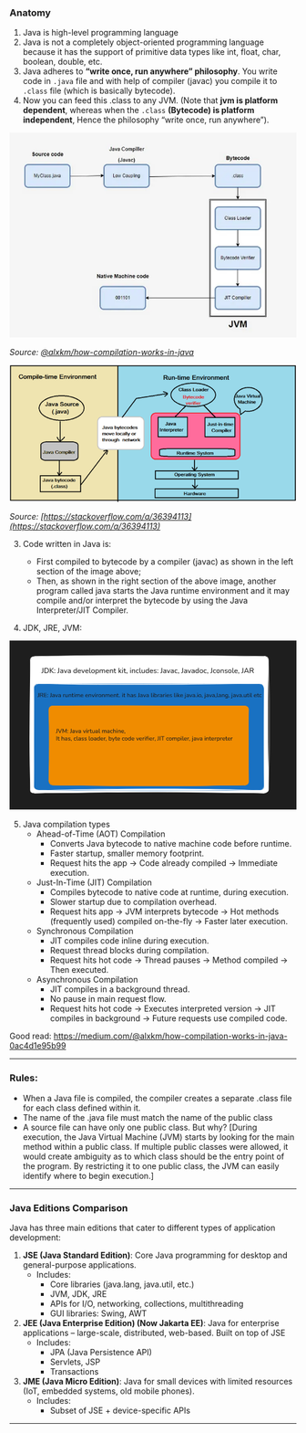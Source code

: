 ### Anatomy
1. Java is high-level programming language
2. Java is not a completely object-oriented programming language because it has the support of primitive data types like int, float, char, boolean, double, etc.
3. Java adheres to **“write once, run anywhere” philosophy**. You write code in `.java` file and with help of compiler (javac) you compile it to `.class` file (which is basically bytecode). 
4. Now you can feed this .class to any JVM. (Note that **jvm is platform dependent**, whereas when the `.class` **(Bytecode) is platform independent**, Hence the philosophy “write once, run anywhere”).

![Java Compilation Flow](image.png)

*Source: [@alxkm/how-compilation-works-in-java](https://medium.com/@alxkm/how-compilation-works-in-java-0ac4d1e95b99)*


![Running java flow](image-1.png)

*Source: [https://stackoverflow.com/a/36394113](https://stackoverflow.com/a/36394113)*


3. Code written in Java is:
    - First compiled to bytecode by a compiler (javac) as shown in the left section of the image above; 
    - Then, as shown in the right section of the above image, another program called java starts the Java runtime environment and it may compile and/or interpret the bytecode by using the Java Interpreter/JIT Compiler.

4. JDK, JRE, JVM:

![JDK, JRE, JVM](image-2.png)

5. Java compilation types 
    - Ahead-of-Time (AOT) Compilation
        - Converts Java bytecode to native machine code before runtime.
        - Faster startup, smaller memory footprint.
        - Request hits the app → Code already compiled → Immediate execution.
    - Just-In-Time (JIT) Compilation
        - Compiles bytecode to native code at runtime, during execution.
        - Slower startup due to compilation overhead.
        - Request hits app → JVM interprets bytecode → Hot methods (frequently used) compiled on-the-fly → Faster later execution.
    - Synchronous Compilation
        - JIT compiles code inline during execution.
        - Request thread blocks during compilation.
        - Request hits hot code → Thread pauses → Method compiled → Then executed.
    - Asynchronous Compilation
        - JIT compiles in a background thread.
        - No pause in main request flow.
        - Request hits hot code → Executes interpreted version → JIT compiles in background → Future requests use compiled code.

Good read: https://medium.com/@alxkm/how-compilation-works-in-java-0ac4d1e95b99

---

### Rules:
- When a Java file is compiled, the compiler creates a separate .class file for each class defined within it.
- The name of the .java file must match the name of the public class
- A source file can have only one public class. But why? [During execution, the Java Virtual Machine (JVM) starts by looking for the main method within a public class. If multiple public classes were allowed, it would create ambiguity as to which class should be the entry point of the program. By restricting it to one public class, the JVM can easily identify where to begin execution.]

---

### Java Editions Comparison

Java has three main editions that cater to different types of application development:
1. **JSE (Java Standard Edition)**: Core Java programming for desktop and general-purpose applications. 
    - Includes:
        - Core libraries (java.lang, java.util, etc.)
        - JVM, JDK, JRE
        - APIs for I/O, networking, collections, multithreading
        - GUI libraries: Swing, AWT 
2. **JEE (Java Enterprise Edition) (Now Jakarta EE)**: Java for enterprise applications – large-scale, distributed, web-based. Built on top of JSE
    - Includes:
        - JPA (Java Persistence API)
        - Servlets, JSP
        - Transactions
3. **JME (Java Micro Edition)**: Java for small devices with limited resources (IoT, embedded systems, old mobile phones).
    - Includes:
        - Subset of JSE + device-specific APIs

---
